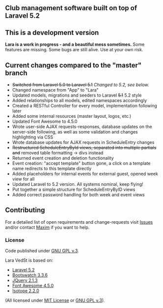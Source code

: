 ## Club management software built on top of Laravel 5.2

## This is a development version
**Lara is a work in progress - and a beautiful mess sometimes.**
Some features are missing. 
Some bugs are still alive.
Use at your own risk.

## Current changes compared to the "master" branch
* ~~Switched from Laravel 5.0 to Laravel 5.1~~ *Changed to 5.2, see below.*
* Changed namespace from "App" to "Lara"
* Updated models, migrations and seeders to Laravel ~~5.1~~ 5.2 style
* Added relationships to all models, edited namespaces accordingly
* Created a RESTful Controller for every model, implementation following later
* Added some internal resources (master layout, logos, etc.)
* Updated Font Awesome to 4.5.0
* Wrote user-side AJAX requests-responses, database updates on the server-side following, as well as some validation and changes highlighting via CSS
* Wrote database updates for AJAX requests in ScheduleEntry changes
* ~~Restructured ScheduleEntryById views, separated into multiple partials and~~ removed table formatting -> divs instead
* Returned event creation and deletion functionality
* Event creation: "accept template" button gone, a click on a template name redirects to this template directly
* Added placeholders for internal events for external guest, opened week view for all
* Updated Laravel to 5.2 version. All systems nominal, keep flying!
* Put together a simple structure for ScheduleEntryByID views
* Added correct password handling for both week and event views


## Contributing
For a detailed list of open requirements and change-requests visit [Issues](https://github.com/4D44H/lara-vedst/issues) and/or contact [Maxim](https://github.com/4D44H) if you want to help.
 

### License
Code published under [GNU GPL v.3](https://github.com/4D44H/lara-vedst/blob/master/LICENSE).

Lara VedSt is based on: 
- [Laravel 5.2](http://laravel.com)
- [Bootswatch 3.3.6](http://bootswatch.com)
- [JQuery 2.1.3](http://jquery.com)
- [Font Awesome 4.5.0](http://fortawesome.github.io/Font-Awesome) 
- [Isotope 2.2.0](http://isotope.metafizzy.co/)

(All licensed under [MIT License](http://opensource.org/licenses/MIT) or [GNU GPL v.3](http://opensource.org/licenses/GPL-3.0)).
